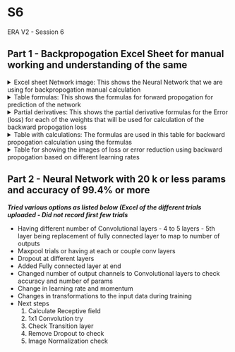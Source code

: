 # S6
ERA V2 - Session 6

## Part 1 - Backpropogation Excel Sheet for manual working and understanding of the same

<details>
<summary> Excel sheet Network image: This shows the Neural Network that we are using for backpropogation manual calculation </summary>
  <img width="600px" src="https://github.com/ChintanShahDS/S6/assets/94432132/a99b04f6-5c7c-4e13-8744-fba5d0d0c5ff" alt="Neural Network" />
</details>
<details>
<summary> Table formulas: This shows the formulas for forward propogation for prediction of the network</summary>
  <img width="600px" src="https://github.com/ChintanShahDS/S6/assets/94432132/7c68b319-3791-4a54-a9df-ffc3cad385d3" alt="Forward pass formulas" />
</details>
<details>
<summary> Partial derivatives: This shows the partial derivative formulas for the Error (loss) for each of the weights that will be used for calculation of the backward propogation loss </summary>
  <img width="600px" src="https://github.com/ChintanShahDS/S6/assets/94432132/9542aed7-7d4a-422f-acb1-ddc5ab46892d" alt="Partial derivatives for Back propogation" />
</details>
<details>
<summary> Table with calculations: The formulas are used in this table for backward propogation calculation using the formulas </summary>
<b>Learning rate is also a parameter used in this calculations to understand the impact of the same.</b>
  <img width="600px" src="https://github.com/ChintanShahDS/S6/assets/94432132/7989ac2b-4cd6-4b00-8aeb-a948cfc60c84" alt="Table with Back propogation calculations" />
</details>
<details>
<summary> Table for showing the images of loss or error reduction using backward propogation based on different learning rates </summary>
  
| Learning Rate | Image         |
|---------------|---------------|
| 0.1 | ![image](https://github.com/ChintanShahDS/S6/assets/94432132/7a707a39-6894-4ab9-a6c9-41460ea6e685) |
| 0.2 | ![image](https://github.com/ChintanShahDS/S6/assets/94432132/b9f245c1-0797-4d6d-9bb4-4d5866c88f6a) |
| 0.5 | ![image](https://github.com/ChintanShahDS/S6/assets/94432132/5a05ed4e-7d75-411a-8c1d-956ae7b51089) |
| 0.8 | ![image](https://github.com/ChintanShahDS/S6/assets/94432132/a1142475-a964-4b13-9974-a34ffe2366bc) |
| 1.0 | ![image](https://github.com/ChintanShahDS/S6/assets/94432132/02d3e04c-46a9-45a7-9e96-f8e1ea0f81d0) |
| 2.0 | ![image](https://github.com/ChintanShahDS/S6/assets/94432132/3444b1fe-7e30-4307-bdde-83b43defd257) |

</details>

## Part 2 - Neural Network with 20 k or less params and accuracy of 99.4% or more

***Tried various options as listed below (Excel of the different trials uploaded - Did not record first few trials***
- Having different number of Convolutional layers - 4 to 5 layers - 5th layer being replacement of fully connected layer to map to number of outputs
- Maxpool trials or having at each or couple conv layers
- Dropout at different layers
- Added Fully connected layer at end
- Changed number of output channels to Convolutional layers to check accuracy and number of params
- Change in learning rate and momentum
- Changes in transformations to the input data during training
- Next steps
    1) Calculate Receptive field
    2) 1x1 Convolution try
    3) Check Transition layer
    4) Remove Dropout to check
    5) Image Normalization check
